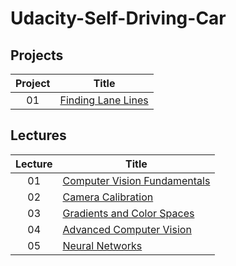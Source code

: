 # Udacity-Self-Driving-Car
## Projects
|Project| Title |
| :---: | ----- |
|01|[Finding Lane Lines](project01)

## Lectures
|Lecture| Title |
| :---: | ----- |
|01|[Computer Vision Fundamentals](lecture01)
|02|[Camera Calibration](lecture02)
|03|[Gradients and Color Spaces](lecture03)
|04|[Advanced Computer Vision](lecture04)
|05|[Neural Networks](lecture05)

